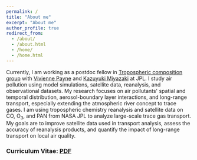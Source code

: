 ```yaml
---
permalink: /
title: "About me"
excerpt: "About me"
author_profile: true
redirect_from: 
  - /about/
  - /about.html
  - /home/
  - /home.html
---
```

Currently, I am working as a postdoc fellow in [Tropospheric composition group](https://science.jpl.nasa.gov/people/mrai/) with [Vivienne Payne](https://science.jpl.nasa.gov/people/vpayne/) and [Kazuyuki Miyazaki](https://science.jpl.nasa.gov/people/kmiyazak/) at JPL. I study air pollution using model simulations, satellite data, reanalysis, and observational datasets. My research focuses on air pollutants' spatial and temporal distribution, aerosol-boundary layer interactions, and long-range transport, especially extending the atmospheric river concept to trace gases. I am using tropospheric chemistry reanalysis and satellite data on CO, O$_3$, and PAN from NASA JPL to analyze large-scale trace gas transport. My goals are to improve satellite data used in transport analysis, assess the accuracy of reanalysis products, and quantify the impact of long-range transport on local air quality.


### Curriculum Vitae: [PDF](https://github.com/mukeshraeee/mukeshraeee.github.io/tree/master/files/Mukesh_CV.pdf) ###


